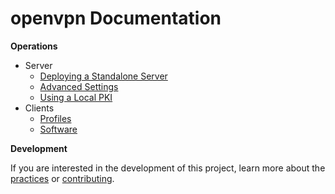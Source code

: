 # openvpn Documentation

**Operations**

 * Server
   * [Deploying a Standalone Server](ops/deployment/standalone-server.md)
   * [Advanced Settings](ops/server/advanced-settings.md)
   * [Using a Local PKI](ops/server/using-a-local-pki.md)
 * Clients
   * [Profiles](ops/client/profiles.md)
   * [Software](ops/client/software.md)


**Development**

If you are interested in the development of this project, learn more about the [practices](dev) or [contributing](../CONTRIBUTING.md).
